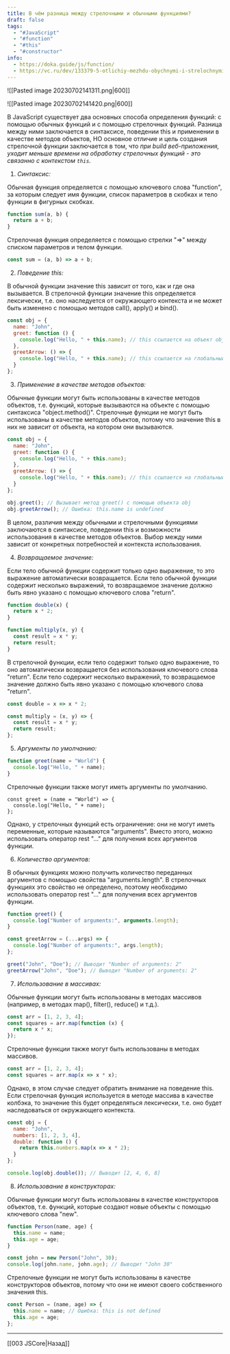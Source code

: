 ```yaml
---
title: В чём разница между стрелочными и обычными функциями?
draft: false
tags:
  - "#JavaScript"
  - "#function"
  - "#this"
  - "#constructor"
info:
  - https://doka.guide/js/function/
  - https://vc.ru/dev/133379-5-otlichiy-mezhdu-obychnymi-i-strelochnymi-funkciyami
---
```

![[Pasted image 20230702141311.png|600]]

![[Pasted image 20230702141420.png|600]]

В JavaScript существует два основных способа определения функций: с помощью обычных функций и с помощью стрелочных функций. Разница между ними заключается в синтаксисе, поведении this и применении в качестве методов объектов, НО основное отличие и цель создания стрелочной функции заключается в том, что *при build веб-приложения, уходит меньше времени на обработку стрелочных функций - это связанно с контекстом `this`.*

1. *Синтаксис:*

Обычная функция определяется с помощью ключевого слова "function", за которым следует имя функции, список параметров в скобках и тело функции в фигурных скобках.

```javascript
function sum(a, b) {
  return a + b;
}
```

Стрелочная функция определяется с помощью стрелки "=>" между списком параметров и телом функции.

```javascript
const sum = (a, b) => a + b;
```

2. *Поведение this:*

В обычной функции значение this зависит от того, как и где она вызывается. В стрелочной функции значение this определяется лексически, т.е. оно наследуется от окружающего контекста и не может быть изменено с помощью методов call(), apply() и bind().

```javascript
const obj = {
  name: "John",
  greet: function () {
    console.log("Hello, " + this.name); // this ссылается на объект obj
  },
  greetArrow: () => {
    console.log("Hello, " + this.name); // this ссылается на глобальный объект (window в браузере)
  }
};
```

3. *Применение в качестве методов объектов:*

Обычные функции могут быть использованы в качестве методов объектов, т.е. функций, которые вызываются на объекте с помощью синтаксиса "object.method()". Стрелочные функции не могут быть использованы в качестве методов объектов, потому что значение this в них не зависит от объекта, на котором они вызываются.

```javascript
const obj = {
  name: "John",
  greet: function () {
    console.log("Hello, " + this.name);
  },
  greetArrow: () => {
    console.log("Hello, " + this.name); // this ссылается на глобальный объект (window в браузере)
  }
};

obj.greet(); // Вызывает метод greet() с помощью объекта obj
obj.greetArrow(); // Ошибка: this.name is undefined
```

В целом, различия между обычными и стрелочными функциями заключаются в синтаксисе, поведении this и возможности использования в качестве методов объектов. Выбор между ними зависит от конкретных потребностей и контекста использования.

4. *Возвращаемое значение:*

Если тело обычной функции содержит только одно выражение, то это выражение автоматически возвращается. Если тело обычной функции содержит несколько выражений, то возвращаемое значение должно быть явно указано с помощью ключевого слова "return".

```javascript
function double(x) {
  return x * 2;
}

function multiply(x, y) {
  const result = x * y;
  return result;
}
```

В стрелочной функции, если тело содержит только одно выражение, то оно автоматически возвращается без использования ключевого слова "return". Если тело содержит несколько выражений, то возвращаемое значение должно быть явно указано с помощью ключевого слова "return".

```javascript
const double = x => x * 2;

const multiply = (x, y) => {
  const result = x * y;
  return result;
};
```

5. *Аргументы по умолчанию:*

```javascript
function greet(name = "World") {
  console.log("Hello, " + name);
}
```

Стрелочные функции также могут иметь аргументы по умолчанию.

```
const greet = (name = "World") => {
  console.log("Hello, " + name);
};
```

Однако, у стрелочных функций есть ограничение: они не могут иметь переменные, которые называются "arguments". Вместо этого, можно использовать оператор rest "..." для получения всех аргументов функции.

6. *Количество аргументов:*

В обычных функциях можно получить количество переданных аргументов с помощью свойства "arguments.length". В стрелочных функциях это свойство не определено, поэтому необходимо использовать оператор rest "..." для получения всех аргументов функции.

```javascript
function greet() {
  console.log("Number of arguments:", arguments.length);
}

const greetArrow = (...args) => {
  console.log("Number of arguments:", args.length);
};

greet("John", "Doe"); // Выводит "Number of arguments: 2"
greetArrow("John", "Doe"); // Выводит "Number of arguments: 2"
```

7. *Использование в массивах:*

Обычные функции могут быть использованы в методах массивов (например, в методах map(), filter(), reduce() и т.д.).

```javascript
const arr = [1, 2, 3, 4];
const squares = arr.map(function (x) {
  return x * x;
});
```

Стрелочные функции также могут быть использованы в методах массивов.

```javascript
const arr = [1, 2, 3, 4];
const squares = arr.map(x => x * x);
```

Однако, в этом случае следует обратить внимание на поведение this. Если стрелочная функция используется в методе массива в качестве колбэка, то значение this будет определяться лексически, т.е. оно будет наследоваться от окружающего контекста.

```javascript
const obj = {
  name: "John",
  numbers: [1, 2, 3, 4],
  double: function () {
    return this.numbers.map(x => x * 2);
  }
};

console.log(obj.double()); // Выводит [2, 4, 6, 8]
```

8. *Использование в конструкторах:*

Обычные функции могут быть использованы в качестве конструкторов объектов, т.е. функций, которые создают новые объекты с помощью ключевого слова "new".

```javascript
function Person(name, age) {
  this.name = name;
  this.age = age;
}

const john = new Person("John", 30);
console.log(john.name, john.age); // Выводит "John 30"
```

Стрелочные функции не могут быть использованы в качестве конструкторов объектов, потому что они не имеют своего собственного значения this.

```javascript
const Person = (name, age) => {
  this.name = name; // Ошибка: this is not defined
  this.age = age;
};
```

___

[[003 JSCore|Назад]]
